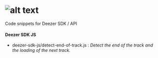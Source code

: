 ![alt text](http://cdn-files.deezer.com/img/press/new_logo_white.jpg "Deezer") 
=============


Code snippets for Deezer SDK / API

#### Deezer SDK JS
* deezer-sdk-js/detect-end-of-track.js : _Detect the end of the track and the loading of the next track._
